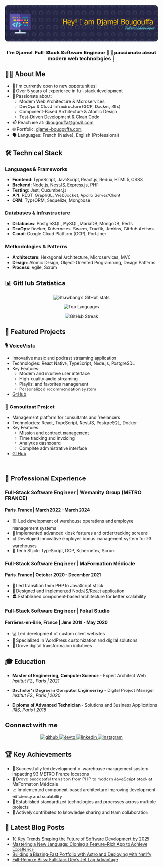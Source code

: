 ![Header](./github-header-image.png)

### <div align="center">I'm Djamel, Full-Stack Software Engineer 👨‍💻 passionate about modern web technologies 🚀</div>

## 👨‍💻 About Me

- 🔭 I'm currently open to new opportunities!
- 💼 Over 5 years of experience in full-stack development
- 🌱 Passionate about:
  - Modern Web Architecture & Microservices
  - DevOps & Cloud Infrastructure (GCP, Docker, K8s)
  - Component-Based Architecture & Atomic Design
  - Test-Driven Development & Clean Code
- 📫 Reach me at: dbougouffa@gmail.com
- 🌐 Portfolio: [djamel-bougouffa.com](https://djamel-bougouffa.com)
- 🗣️ Languages: French (Native), English (Professional)

## 🛠️ Technical Stack

### Languages & Frameworks
- **Frontend**: TypeScript, JavaScript, React.js, Redux, HTML5, CSS3
- **Backend**: Node.js, NestJS, Express.js, PHP
- **Testing**: Jest, Cucumber.js
- **API**: REST, GraphQL, WebSocket, Apollo Server/Client
- **ORM**: TypeORM, Sequelize, Mongoose

### Databases & Infrastructure
- **Databases**: PostgreSQL, MySQL, MariaDB, MongoDB, Redis
- **DevOps**: Docker, Kubernetes, Swarm, Traefik, Jenkins, GitHub Actions
- **Cloud**: Google Cloud Platform (GCP), Portainer

### Methodologies & Patterns
- **Architecture**: Hexagonal Architecture, Microservices, MVC
- **Design**: Atomic Design, Object-Oriented Programming, Design Patterns
- **Process**: Agile, Scrum

## 📊 GitHub Statistics

<p align="center">
  <img src="https://github-readme-stats.vercel.app/api?username=Strawbang&show_icons=true&theme=transparent" alt="Strawbang's GitHub stats" />
</p>
<p align="center">
  <img src="https://github-readme-stats.vercel.app/api/top-langs/?username=Strawbang&layout=compact&theme=transparent" alt="Top Languages" />
</p>
<p align="center">
  <img src="https://github-readme-streak-stats.herokuapp.com?user=Strawbang&theme=transparent&date_format=j%20M%5B%20Y%5D" alt="GitHub Streak" />
</p>

## 🎯 Featured Projects

### 🎙️ VoiceVista
- Innovative music and podcast streaming application
- Technologies: React Native, TypeScript, Node.js, PostgreSQL
- Key Features:
  - Modern and intuitive user interface
  - High-quality audio streaming
  - Playlist and favorites management
  - Personalized recommendation system
- [GitHub](https://github.com/strawbang/VoiceVista)

### 💼 Consultant Project
- Management platform for consultants and freelancers
- Technologies: React, TypeScript, NestJS, PostgreSQL, Docker
- Key Features:
  - Mission and contract management
  - Time tracking and invoicing
  - Analytics dashboard
  - Complete administrative interface
- [GitHub](https://github.com/strawbang/consultant)

<br/>

## 💼 Professional Experience

### Full-Stack Software Engineer | Wemanity Group (METRO FRANCE)
#### Paris, France | March 2022 - March 2024
- 🏗️ Led development of warehouse operations and employee management systems
- 🚀 Implemented advanced kiosk features and order tracking screens
- 📊 Developed innovative employee bonus management system for 93 warehouses
- 🔧 Tech Stack: TypeScript, GCP, Kubernetes, Scrum

### Full-Stack Software Engineer | MaFormation Médicale
#### Paris, France | October 2020 - December 2021
- 🔄 Led transition from PHP to JavaScript stack
- 🎨 Designed and implemented NodeJS/React application
- 🏛️ Established component-based architecture for better scalability

### Full-Stack Software Engineer | Fokal Studio
#### Ferrières-en-Brie, France | June 2018 - May 2020
- 💻 Led development of custom client websites
- 🔧 Specialized in WordPress customization and digital solutions
- 🚀 Drove digital transformation initiatives

## 🎓 Education

- **Master of Engineering, Computer Science** - Expert Architect Web
  *Institut F2I, Paris | 2021*
  
- **Bachelor's Degree in Computer Engineering** - Digital Project Manager
  *Institut F2I, Paris | 2020*
  
- **Diploma of Advanced Technician** - Solutions and Business Applications
  *IRIS, Paris | 2018*

## Connect with me

<div align="center">
<a href="https://github.com/strawbang" target="_blank">
<img src=https://img.shields.io/badge/github-%2324292e.svg?&style=for-the-badge&logo=github&logoColor=white alt=github style="margin-bottom: 5px;" />
</a>
<a href="https://dev.to/strawbang" target="_blank">
<img src=https://img.shields.io/badge/dev.to-%2308090A.svg?&style=for-the-badge&logo=dev.to&logoColor=white alt=devto style="margin-bottom: 5px;" />
</a>
<a href="https://linkedin.com/in/djamel-bougouffa" target="_blank">
<img src=https://img.shields.io/badge/linkedin-%231E77B5.svg?&style=for-the-badge&logo=linkedin&logoColor=white alt=linkedin style="margin-bottom: 5px;" />
</a>
<a href="https://instagram.com/strawbang" target="_blank">
<img src=https://img.shields.io/badge/instagram-%23000000.svg?&style=for-the-badge&logo=instagram&logoColor=white alt=instagram style="margin-bottom: 5px;" />
</a>  
</div>

## 🏆 Key Achievements

- 🌟 Successfully led development of warehouse management system impacting 93 METRO France locations
- 🚀 Drove successful transition from PHP to modern JavaScript stack at MaFormation Médicale
- 📈 Implemented component-based architecture improving development efficiency and scalability
- 🔧 Established standardized technologies and processes across multiple projects
- 👥 Actively contributed to knowledge sharing and team collaboration

## 📝 Latest Blog Posts

<!-- BLOG-POST-LIST:START -->
- [10 Key Trends Shaping the Future of Software Development by 2025](https://medium.com/@strawbang/10-key-trends-shaping-the-future-of-software-development-by-2025-b0c666b9a6fe?source=rss-d674a1d03194------2)
- [Mastering a New Language: Cloning a Feature-Rich App to Achieve Excellence](https://medium.com/@strawbang/mastering-a-new-language-cloning-a-feature-rich-app-to-achieve-excellence-e5bff554c571?source=rss-d674a1d03194------2)
- [Building a Blazing-Fast Portfolio with Astro and Deploying with Netlify](https://medium.com/@strawbang/building-a-blazing-fast-portfolio-with-astro-and-deploying-with-netlify-28c6022de1ef?source=rss-d674a1d03194------2)
- [Full-Remote Bliss: Fullstack Dev’s Jet Lag Advantage](https://medium.com/@strawbang/full-remote-bliss-fullstack-devs-jet-lag-advantage-f90cb2df34b1?source=rss-d674a1d03194------2)
<!-- BLOG-POST-LIST:END -->
